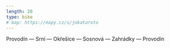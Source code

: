 ```yaml
---
length: 20
type: bike
# map: https://mapy.cz/s/jokataroto
---
```


Provodín — Srní — Okřešice — Sosnová — Zahrádky — Provodín

